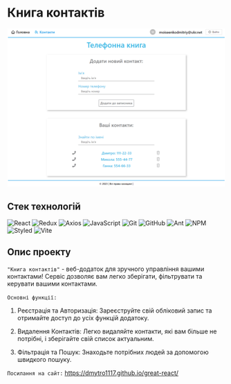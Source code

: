 # Книга контактів

![Книга контактів](./assets/phonebook.png)

## Стек технологій

![React](https://img.shields.io/badge/React-20232A?style=for-the-badge&logo=react&logoColor=61DAFB)
![Redux](https://img.shields.io/badge/Redux-593D88?style=for-the-badge&logo=redux&logoColor=white)
![Axios](https://img.shields.io/badge/axios-671ddf?&style=for-the-badge&logo=axios&logoColor=white)
![JavaScript](https://img.shields.io/badge/javascript-%23323330.svg?style=for-the-badge&logo=javascript&logoColor=%23F7DF1E)
![Git](https://img.shields.io/badge/git-%23F05033.svg?style=for-the-badge&logo=git&logoColor=white)
![GitHub](https://img.shields.io/badge/github-%23121011.svg?style=for-the-badge&logo=github&logoColor=white)
![Ant](https://img.shields.io/badge/Ant%20Design-1890FF?style=for-the-badge&logo=antdesign&logoColor=white)
![NPM](https://img.shields.io/badge/NPM-%23000000.svg?style=for-the-badge&logo=npm&logoColor=white)
![Styled](https://img.shields.io/badge/styled--components-DB7093?style=for-the-badge&logo=styled-components&logoColor=white)
![Vite](https://img.shields.io/badge/Vite-B73BFE?style=for-the-badge&logo=vite&logoColor=FFD62E)

## Опис проекту

`"Книга контактів"` - веб-додаток для зручного управління вашими контактами!
Сервіс дозволяє вам легко зберігати, фільтрувати та керувати вашими контактами.

`Основні функції:`

1. Реєстрація та Авторизація: Зареєструйте свій обліковий запис та отримайте
   доступ до усіх функцій додатоку.

2. Видалення Контактів: Легко видаляйте контакти, які вам більше не потрібні, і
   зберігайте свій список актуальним.

3. Фільтрація та Пошук: Знаходьте потрібних людей за допомогою швидкого пошуку.

`Посилання на сайт:` https://dmytro1117.github.io/great-react/
